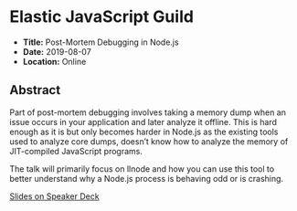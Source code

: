 # Elastic JavaScript Guild

- **Title:** Post-Mortem Debugging in Node.js
- **Date:** 2019-08-07
- **Location:** Online

## Abstract

Part of post-mortem debugging involves taking a memory dump when an
issue occurs in your application and later analyze it offline. This is
hard enough as it is but only becomes harder in Node.js as the existing
tools used to analyze core dumps, doesn’t know how to analyze the memory
of JIT-compiled JavaScript programs.

The talk will primarily focus on llnode and how you can use this tool to
better understand why a Node.js process is behaving odd or is crashing.

[Slides on Speaker Deck](https://speakerdeck.com/wa7son/elastic-javascript-guild-august-2019-post-mortem-debugging-in-node-dot-js)
